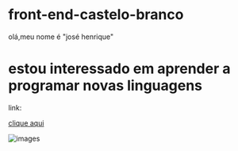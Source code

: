# front-end-castelo-branco
olá,meu nome é "josé henrique"

# estou interessado em aprender a programar novas linguagens #

link:

[clique aqui](https://www.portaldaindustria.com.br/industria-de-a-z/robotica/)

![images](https://user-images.githubusercontent.com/125267980/221831501-54a7a494-7e13-49b9-b854-a787a45d9ba2.jpg)
